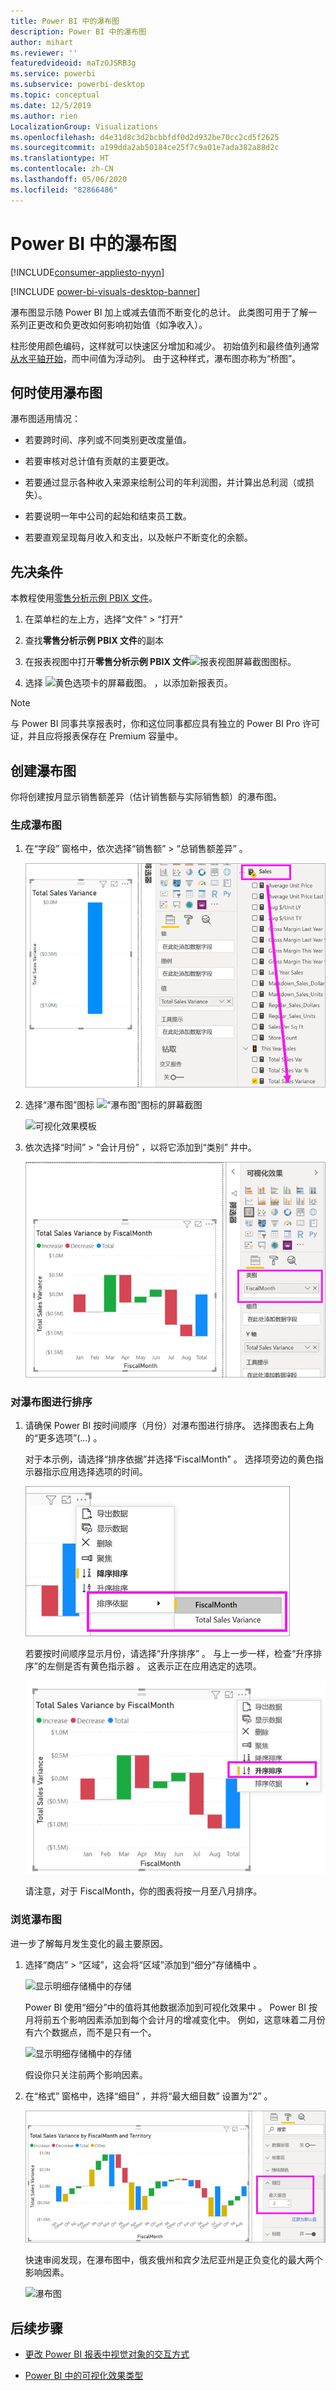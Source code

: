 ```yaml
---
title: Power BI 中的瀑布图
description: Power BI 中的瀑布图
author: mihart
ms.reviewer: ''
featuredvideoid: maTzOJSRB3g
ms.service: powerbi
ms.subservice: powerbi-desktop
ms.topic: conceptual
ms.date: 12/5/2019
ms.author: rien
LocalizationGroup: Visualizations
ms.openlocfilehash: d4e31d8c3d2bcbbfdf0d2d932be70cc2cd5f2625
ms.sourcegitcommit: a199dda2ab50184ce25f7c9a01e7ada382a88d2c
ms.translationtype: HT
ms.contentlocale: zh-CN
ms.lasthandoff: 05/06/2020
ms.locfileid: "82866486"
---
```

# <a name="waterfall-charts-in-power-bi"></a>Power BI 中的瀑布图

[!INCLUDE[consumer-appliesto-nyyn](../includes/consumer-appliesto-nyyn.md)]

[!INCLUDE [power-bi-visuals-desktop-banner](../includes/power-bi-visuals-desktop-banner.md)]

瀑布图显示随 Power BI 加上或减去值而不断变化的总计。 此类图可用于了解一系列正更改和负更改如何影响初始值（如净收入）。

柱形使用颜色编码，这样就可以快速区分增加和减少。 初始值列和最终值列通常[从水平轴开始](https://support.office.com/article/Create-a-waterfall-chart-in-Office-2016-for-Windows-8de1ece4-ff21-4d37-acd7-546f5527f185#BKMK_Float "在水平轴上启动")，而中间值为浮动列。 由于这种样式，瀑布图亦称为“桥图”。

## <a name="when-to-use-a-waterfall-chart"></a>何时使用瀑布图

瀑布图适用情况：

* 若要跨时间、序列或不同类别更改度量值。

* 若要审核对总计值有贡献的主要更改。

* 若要通过显示各种收入来源来绘制公司的年利润图，并计算出总利润（或损失）。

* 若要说明一年中公司的起始和结束员工数。

* 若要直观呈现每月收入和支出，以及帐户不断变化的余额。

## <a name="prerequisite"></a>先决条件

本教程使用[零售分析示例 PBIX 文件](https://download.microsoft.com/download/9/6/D/96DDC2FF-2568-491D-AAFA-AFDD6F763AE3/Retail%20Analysis%20Sample%20PBIX.pbix)。

1. 在菜单栏的左上方，选择“文件” > “打开”  
   
2. 查找**零售分析示例 PBIX 文件**的副本

1. 在报表视图中打开**零售分析示例 PBIX 文件**![报表视图屏幕截图图标](media/power-bi-visualization-kpi/power-bi-report-view.png)。

1. 选择 ![黄色选项卡的屏幕截图。](media/power-bi-visualization-kpi/power-bi-yellow-tab.png) ，以添加新报表页。

> [!NOTE]
> 与 Power BI 同事共享报表时，你和这位同事都应具有独立的 Power BI Pro 许可证，并且应将报表保存在 Premium 容量中。    

## <a name="create-a-waterfall-chart"></a>创建瀑布图

你将创建按月显示销售额差异（估计销售额与实际销售额）的瀑布图。

### <a name="build-the-waterfall-chart"></a>生成瀑布图

1. 在“字段”  窗格中，依次选择“销售额”   > “总销售额差异”  。

   ![选择了“销售额”>“总销售额差异”并生成视觉对象的屏幕截图。](media/power-bi-visualization-waterfall-charts/power-bi-bar.png)

1. 选择“瀑布图”图标 ![“瀑布图”图标的屏幕截图](media/power-bi-visualization-waterfall-charts/power-bi-waterfall-icon.png)

    ![可视化效果模板](media/power-bi-visualization-waterfall-charts/convert-waterfall.png)

1. 依次选择“时间”   > “会计月份”  ，以将它添加到“类别”  井中。

    ![瀑布图](media/power-bi-visualization-waterfall-charts/power-bi-waterfall-month.png)

### <a name="sort-the-waterfall-chart"></a>对瀑布图进行排序

1. 请确保 Power BI 按时间顺序（月份）对瀑布图进行排序。 选择图表右上角的“更多选项”(…)  。

    对于本示例，请选择“排序依据”并选择“FiscalMonth”   。 选择项旁边的黄色指示器指示应用选择选项的时间。

    ![依次选择“排序依据”>“会计月份”](media/power-bi-visualization-waterfall-charts/power-bi-sort-by-fiscalmonth.png)
    
    若要按时间顺序显示月份，请选择“升序排序”  。 与上一步一样，检查“升序排序”的左侧是否有黄色指示器  。 这表示正在应用选定的选项。

    ![选择“排序方式”>“升序”](media/power-bi-visualization-waterfall-charts/power-bi-waterfall-ascending.png)

    

    请注意，对于 FiscalMonth，你的图表将按一月至八月排序。  

### <a name="explore-the-waterfall-chart"></a>浏览瀑布图

进一步了解每月发生变化的最主要原因。

1.  选择“商店” > “区域”，这会将“区域”添加到“细分”存储桶中     。

    ![显示明细存储桶中的存储](media/power-bi-visualization-waterfall-charts/power-bi-waterfall-breakdown.png)

    Power BI 使用“细分”中的值将其他数据添加到可视化效果中  。 Power BI 按月将前五个影响因素添加到每个会计月的增减变化中。 例如，这意味着二月份有六个数据点，而不是只有一个。  

    ![显示明细存储桶中的存储](media/power-bi-visualization-waterfall-charts/power-bi-waterfall-breakdown-default.png)

    假设你只关注前两个影响因素。

1. 在“格式”  窗格中，选择“细目”  ，并将“最大细目数”  设置为“2”  。

    ![“格式”>“细目”](media/power-bi-visualization-waterfall-charts/power-bi-waterfall-breakdown-two.png)

    快速审阅发现，在瀑布图中，俄亥俄州和宾夕法尼亚州是正负变化的最大两个影响因素。

    ![瀑布图](media/power-bi-visualization-waterfall-charts/power-bi-axis-waterfall.png)

## <a name="next-steps"></a>后续步骤

* [更改 Power BI 报表中视觉对象的交互方式](../service-reports-visual-interactions.md)

* [Power BI 中的可视化效果类型](power-bi-visualization-types-for-reports-and-q-and-a.md)
